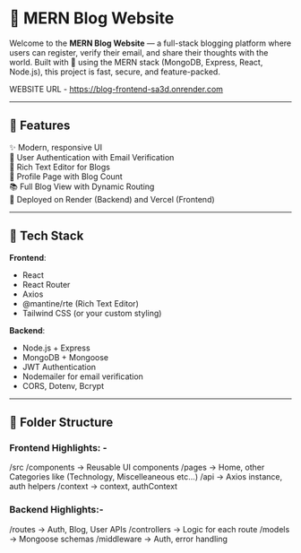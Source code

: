 # 🚀 MERN Blog Website

Welcome to the **MERN Blog Website** — a full-stack blogging platform where users can register, verify their email, and share their thoughts with the world. Built with 💖 using the MERN stack (MongoDB, Express, React, Node.js), this project is fast, secure, and feature-packed.

WEBSITE URL - https://blog-frontend-sa3d.onrender.com

---

## 🌟 Features

✨ Modern, responsive UI  
🔐 User Authentication with Email Verification  
📝 Rich Text Editor for Blogs  
👤 Profile Page with Blog Count  
📚 Full Blog View with Dynamic Routing  
🚀 Deployed on Render (Backend) and Vercel (Frontend)

---

## 🧱 Tech Stack

**Frontend**:  
- React  
- React Router  
- Axios  
- @mantine/rte (Rich Text Editor)  
- Tailwind CSS (or your custom styling)

**Backend**:  
- Node.js + Express  
- MongoDB + Mongoose  
- JWT Authentication  
- Nodemailer for email verification  
- CORS, Dotenv, Bcrypt

---

## 📂 Folder Structure
  ### Frontend Highlights: -
  /src /components → Reusable UI components /pages → Home, other Categories like (Technology, Miscelleaneous etc...) /api → Axios instance, auth helpers /context -> context, authContext

  ### Backend Highlights:-
  /routes → Auth, Blog, User APIs /controllers → Logic for each route /models → Mongoose schemas /middleware → Auth, error handling

